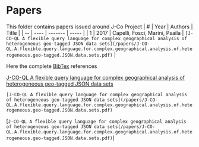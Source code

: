 # Papers
This folder contains papers issued around J-Co Project
| #  | Year | Authors | Title |
| -- | ---- | ------- | ----- |
| 1 | 2017 | Capelli, Fosci, Marini, Psaila | `[J-CO-QL A flexible query language for complex geographical analysis of heterogeneous geo-tagged JSON data sets](/papers/J-CO-QL.A.flexible.query.language.for.complex.geographical.analysis.of.heterogeneous.geo-tagged.JSON.data.sets.pdf)` |

Here the complete [BibTex](/papers/BibTex.tex) references

 [J-CO-QL A flexible query language for complex geographical analysis of heterogeneous geo-tagged JSON data sets](/papers/J-CO-QL.A.flexible.query.language.for.complex.geographical.analysis.of.heterogeneous.geo-tagged.JSON.data.sets.pdf)
 
  `[J-CO-QL A flexible query language for complex geographical analysis of heterogeneous geo-tagged JSON data sets](/papers/J-CO-QL.A.flexible.query.language.for.complex.geographical.analysis.of.heterogeneous.geo-tagged.JSON.data.sets.pdf)`
  
   [`J-CO-QL A flexible query language for complex geographical analysis of heterogeneous geo-tagged JSON data sets(/papers/J-CO-QL.A.flexible.query.language.for.complex.geographical.analysis.of.heterogeneous.geo-tagged.JSON.data.sets.pdf)`]
